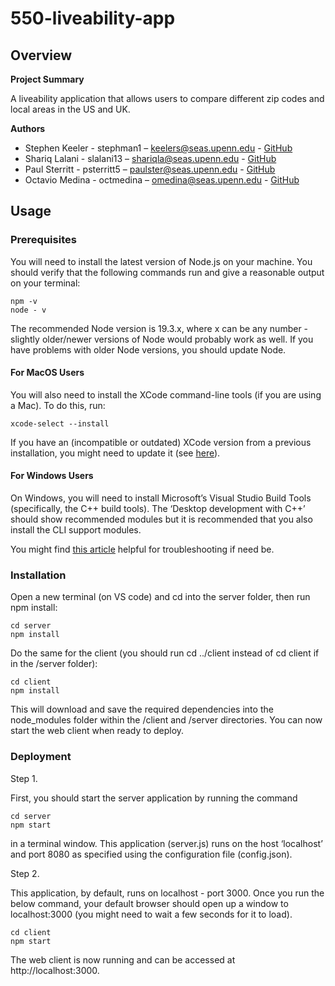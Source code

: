 # 550-liveability-app

## **Overview**

**Project Summary**

A liveability application that allows users to compare different zip codes and local areas in the US and UK.

**Authors**

- Stephen Keeler - stephman1 – keelers@seas.upenn.edu - [GitHub](https://github.com/stephman1)
- Shariq Lalani - slalani13 – shariqla@seas.upenn.edu - [GitHub](https://github.com/slalani13)
- Paul Sterritt - psterritt5 – paulster@seas.upenn.edu - [GitHub](https://github.com/psterritt5)
- Octavio Medina - octmedina – omedina@seas.upenn.edu - [GitHub](https://github.com/octmedina)

## **Usage**

### **Prerequisites** 
You will need to install the latest version of Node.js on your machine. You should verify
that the following commands run and give a reasonable output on your terminal:
```
npm -v
node - v
```
The recommended Node version is 19.3.x, where x can be any number - slightly older/newer
versions of Node would probably work as well. If you have problems with older Node versions, you
should update Node.

#### **For MacOS Users**

You will also need to install the XCode command-line tools (if you are using a Mac). To do this,
run:
```
xcode-select --install
```
If you have an (incompatible or outdated) XCode version from a previous installation, you might need to 
update it (see [here](https://stackoverflow.com/questions/42538171/how-to-update-xcode-command-line-tools)).

#### **For Windows Users**

On Windows, you will need to install Microsoft’s Visual Studio Build Tools (specifically, the C++
build tools). The ‘Desktop development with C++’ should show recommended modules but it is
recommended that you also install the CLI support modules.

You might find [this article](https://spin.atomicobject.com/node-gyp-windows/) helpful for troubleshooting if 
need be.

### **Installation**

Open a new terminal (on VS code) and cd into the server folder, then run npm install:
```
cd server
npm install
```
Do the same for the client (you should run cd ../client instead of cd client if in the /server folder):
```
cd client
npm install
```
This will download and save the required dependencies into the node_modules folder within the
/client and /server directories. You can now start the web client when ready to deploy.

### **Deployment**

Step 1.

First, you should start the server application by running the command 
```
cd server
npm start
``` 
in a terminal window. This application (server.js) runs on the host ‘localhost’ and port 8080 
as specified using the configuration file (config.json).

Step 2.

This application, by default, runs on localhost - port 3000. Once you run the below command,
your default browser should open up a window to localhost:3000 (you might need to wait a few
seconds for it to load).
```
cd client
npm start
```
The web client is now running and can be accessed at http://localhost:3000.